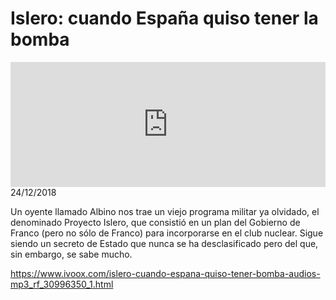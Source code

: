 # Islero: cuando España quiso tener la bomba
<iframe id='audio_88903085' frameborder='0' allowfullscreen='' scrolling='no' height='200' style='width:100%;' src='https://www.ivoox.com/player_ej_30996350_6_1.html' loading='lazy'></iframe>24/12/2018

Un oyente llamado Albino nos trae un viejo programa militar ya olvidado, el denominado Proyecto Islero, que consistió en un plan del Gobierno de Franco (pero no sólo de Franco) para incorporarse en el club nuclear. Sigue siendo un secreto de Estado que nunca se ha desclasificado pero del que, sin embargo, se sabe mucho.

https://www.ivoox.com/islero-cuando-espana-quiso-tener-bomba-audios-mp3_rf_30996350_1.html
